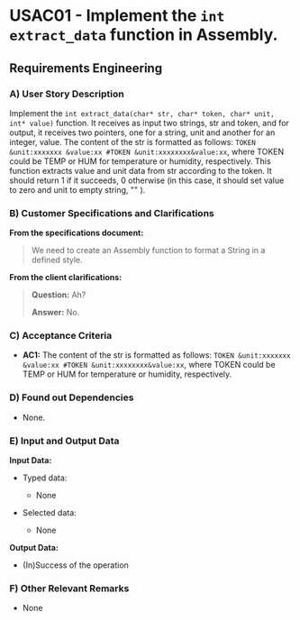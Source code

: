 # USAC01 - Implement the `int extract_data` function in Assembly.

## Requirements Engineering

### A) User Story Description

Implement the `int extract_data(char* str, char* token, char*
unit, int* value)` function.
It receives as input two strings, str and token, and for output, it receives two
pointers, one for a string, unit and another for an integer, value. The content
of the str is formatted as follows:
`TOKEN &unit:xxxxxxx &value:xx #TOKEN &unit:xxxxxxxx&value:xx`, where
TOKEN could be TEMP or HUM for temperature or humidity, respectively.
This function extracts value and unit data from str according to the token. It
should return 1 if it succeeds, 0 otherwise (in this case, it should set value to
zero and unit to empty string, "" ).
### B) Customer Specifications and Clarifications

**From the specifications document:**

> We need to create an Assembly function to format a String in a defined style.

**From the client clarifications:**

> **Question:** Ah?
>
> **Answer:** No.


### C) Acceptance Criteria

* **AC1:** The content of the str is formatted as follows:
  ```TOKEN &unit:xxxxxxx &value:xx #TOKEN &unit:xxxxxxxx&value:xx```, where TOKEN could be TEMP or HUM for temperature or humidity, respectively.

### D) Found out Dependencies

* None.

### E) Input and Output Data

**Input Data:**

* Typed data:
    * None

* Selected data:
    * None

**Output Data:**

* (In)Success of the operation

### F) Other Relevant Remarks

* None